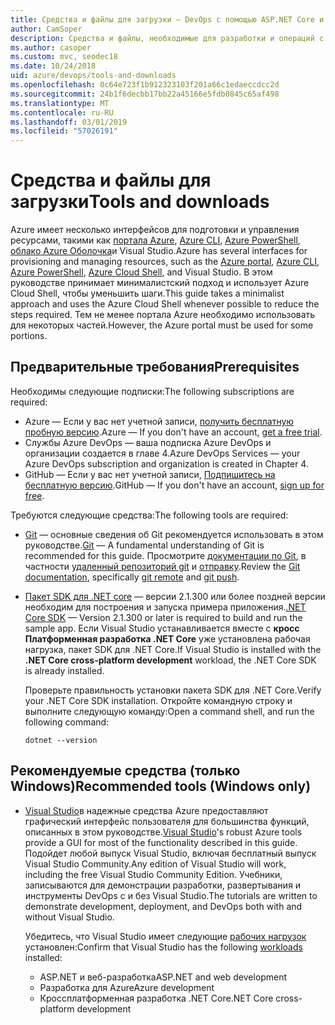 ```yaml
---
title: Средства и файлы для загрузки — DevOps с помощью ASP.NET Core и Azure
author: CamSoper
description: Средства и файлы, необходимые для разработки и операций с ASP.NET Core и Azure.
ms.author: casoper
ms.custom: mvc, seodec18
ms.date: 10/24/2018
uid: azure/devops/tools-and-downloads
ms.openlocfilehash: 0c64e723f1b912323103f201a66c1edaeccdcc2d
ms.sourcegitcommit: 24b1f6decbb17bb22a45166e5fdb0845c65af498
ms.translationtype: MT
ms.contentlocale: ru-RU
ms.lasthandoff: 03/01/2019
ms.locfileid: "57026191"
---
```

# <a name="tools-and-downloads"></a><span data-ttu-id="fe7f1-103">Средства и файлы для загрузки</span><span class="sxs-lookup"><span data-stu-id="fe7f1-103">Tools and downloads</span></span>

<span data-ttu-id="fe7f1-104">Azure имеет несколько интерфейсов для подготовки и управления ресурсами, такими как [портала Azure](https://portal.azure.com), [Azure CLI](/cli/azure/), [Azure PowerShell](/powershell/azure/overview), [облако Azure Оболочка](https://shell.azure.com/bash)и Visual Studio.</span><span class="sxs-lookup"><span data-stu-id="fe7f1-104">Azure has several interfaces for provisioning and managing resources, such as the [Azure portal](https://portal.azure.com), [Azure CLI](/cli/azure/), [Azure PowerShell](/powershell/azure/overview), [Azure Cloud Shell](https://shell.azure.com/bash), and Visual Studio.</span></span> <span data-ttu-id="fe7f1-105">В этом руководстве принимает минималистский подход и использует Azure Cloud Shell, чтобы уменьшить шаги.</span><span class="sxs-lookup"><span data-stu-id="fe7f1-105">This guide takes a minimalist approach and uses the Azure Cloud Shell whenever possible to reduce the steps required.</span></span> <span data-ttu-id="fe7f1-106">Тем не менее портала Azure необходимо использовать для некоторых частей.</span><span class="sxs-lookup"><span data-stu-id="fe7f1-106">However, the Azure portal must be used for some portions.</span></span>

## <a name="prerequisites"></a><span data-ttu-id="fe7f1-107">Предварительные требования</span><span class="sxs-lookup"><span data-stu-id="fe7f1-107">Prerequisites</span></span>

<span data-ttu-id="fe7f1-108">Необходимы следующие подписки:</span><span class="sxs-lookup"><span data-stu-id="fe7f1-108">The following subscriptions are required:</span></span>

* <span data-ttu-id="fe7f1-109">Azure &mdash; Если у вас нет учетной записи, [получить бесплатную пробную версию](https://azure.microsoft.com/free/).</span><span class="sxs-lookup"><span data-stu-id="fe7f1-109">Azure &mdash; If you don't have an account, [get a free trial](https://azure.microsoft.com/free/).</span></span>
* <span data-ttu-id="fe7f1-110">Службы Azure DevOps &mdash; ваша подписка Azure DevOps и организации создается в главе 4.</span><span class="sxs-lookup"><span data-stu-id="fe7f1-110">Azure DevOps Services &mdash; your Azure DevOps subscription and organization is created in Chapter 4.</span></span>
* <span data-ttu-id="fe7f1-111">GitHub &mdash; Если у вас нет учетной записи, [Подпишитесь на бесплатную версию](https://github.com/join).</span><span class="sxs-lookup"><span data-stu-id="fe7f1-111">GitHub &mdash; If you don't have an account, [sign up for free](https://github.com/join).</span></span>

<span data-ttu-id="fe7f1-112">Требуются следующие средства:</span><span class="sxs-lookup"><span data-stu-id="fe7f1-112">The following tools are required:</span></span>

* <span data-ttu-id="fe7f1-113">[Git](https://git-scm.com/downloads) &mdash; основные сведения об Git рекомендуется использовать в этом руководстве.</span><span class="sxs-lookup"><span data-stu-id="fe7f1-113">[Git](https://git-scm.com/downloads) &mdash; A fundamental understanding of Git is recommended for this guide.</span></span> <span data-ttu-id="fe7f1-114">Просмотрите [документации по Git](https://git-scm.com/doc), в частности [удаленный репозиторий git](https://git-scm.com/docs/git-remote) и [отправку](https://git-scm.com/docs/git-push).</span><span class="sxs-lookup"><span data-stu-id="fe7f1-114">Review the [Git documentation](https://git-scm.com/doc), specifically [git remote](https://git-scm.com/docs/git-remote) and [git push](https://git-scm.com/docs/git-push).</span></span>
* <span data-ttu-id="fe7f1-115">[Пакет SDK для .NET core](https://www.microsoft.com/net/download/) &mdash; версии 2.1.300 или более поздней версии необходим для построения и запуска примера приложения.</span><span class="sxs-lookup"><span data-stu-id="fe7f1-115">[.NET Core SDK](https://www.microsoft.com/net/download/) &mdash; Version 2.1.300 or later is required to build and run the sample app.</span></span> <span data-ttu-id="fe7f1-116">Если Visual Studio устанавливается вместе с **кросс Платформенная разработка .NET Core** уже установлена рабочая нагрузка, пакет SDK для .NET Core.</span><span class="sxs-lookup"><span data-stu-id="fe7f1-116">If Visual Studio is installed with the **.NET Core cross-platform development** workload, the .NET Core SDK is already installed.</span></span>

    <span data-ttu-id="fe7f1-117">Проверьте правильность установки пакета SDK для .NET Core.</span><span class="sxs-lookup"><span data-stu-id="fe7f1-117">Verify your .NET Core SDK installation.</span></span> <span data-ttu-id="fe7f1-118">Откройте командную строку и выполните следующую команду:</span><span class="sxs-lookup"><span data-stu-id="fe7f1-118">Open a command shell, and run the following command:</span></span>

    ```console
    dotnet --version
    ```

## <a name="recommended-tools-windows-only"></a><span data-ttu-id="fe7f1-119">Рекомендуемые средства (только Windows)</span><span class="sxs-lookup"><span data-stu-id="fe7f1-119">Recommended tools (Windows only)</span></span>

* <span data-ttu-id="fe7f1-120">[Visual Studio](https://www.visualstudio.com/)в надежные средства Azure предоставляют графический интерфейс пользователя для большинства функций, описанных в этом руководстве.</span><span class="sxs-lookup"><span data-stu-id="fe7f1-120">[Visual Studio](https://www.visualstudio.com/)'s robust Azure tools provide a GUI for most of the functionality described in this guide.</span></span> <span data-ttu-id="fe7f1-121">Подойдет любой выпуск Visual Studio, включая бесплатный выпуск Visual Studio Community.</span><span class="sxs-lookup"><span data-stu-id="fe7f1-121">Any edition of Visual Studio will work, including the free Visual Studio Community Edition.</span></span> <span data-ttu-id="fe7f1-122">Учебники, записываются для демонстрации разработки, развертывания и инструменты DevOps с и без Visual Studio.</span><span class="sxs-lookup"><span data-stu-id="fe7f1-122">The tutorials are written to demonstrate development, deployment, and DevOps both with and without Visual Studio.</span></span>

  <span data-ttu-id="fe7f1-123">Убедитесь, что Visual Studio имеет следующие [рабочих нагрузок](/visualstudio/install/modify-visual-studio) установлен:</span><span class="sxs-lookup"><span data-stu-id="fe7f1-123">Confirm that Visual Studio has the following [workloads](/visualstudio/install/modify-visual-studio) installed:</span></span>

  * <span data-ttu-id="fe7f1-124">ASP.NET и веб-разработка</span><span class="sxs-lookup"><span data-stu-id="fe7f1-124">ASP.NET and web development</span></span>
  * <span data-ttu-id="fe7f1-125">Разработка для Azure</span><span class="sxs-lookup"><span data-stu-id="fe7f1-125">Azure development</span></span>
  * <span data-ttu-id="fe7f1-126">Кроссплатформенная разработка .NET Core</span><span class="sxs-lookup"><span data-stu-id="fe7f1-126">.NET Core cross-platform development</span></span>
